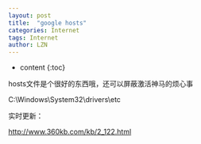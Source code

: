 ```yaml
---
layout: post
title:  "google hosts" 
categories: Internet
tags: Internet
author: LZN
---
```


* content
{:toc}

hosts文件是个很好的东西哦，还可以屏蔽激活神马的烦心事

C:\Windows\System32\drivers\etc

实时更新：

http://www.360kb.com/kb/2_122.html